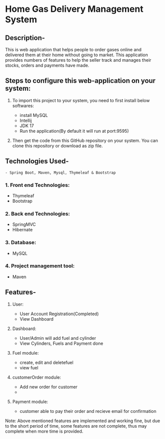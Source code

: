 # Home Gas Delivery Management System

## Description-
This is web application that helps people to order gases online and delivered them at their home without going to market. This application provides numbers of features to help the seller track and manages their stocks, orders and payments have made.


## Steps to configure this  web-application on your system:

1. To import this project to your system, you need to first install below softwares: 
    - install MySQL
    - Intellij
    - JDK 17
    - Run the application(By default it will run at port:9595)

2. Then get the code from this GitHub repository on your system. You can clone this repository or download as zip file.

## Technologies Used-
    - Spring Boot, Maven, Mysql, Thymeleaf & Bootstrap
### 1. Front end Technologies:
  - Thymeleaf
  - Bootstrap
  
### 2. Back end Technologies:
  - SpringMVC 
  - Hibernate
  
### 3. Database:
  - MySQL
  
### 4. Project management tool:
  - Maven


## Features-
  1. User:
      - User Account Registration(Completed)
      - View Dashboard
  2. Dashboard:
        - User/Admin will add fuel and cylinder
        - View Cylinders, Fuels and Payment done
      
3. Fuel module:
      - create, edit and deletefuel
      - view fuel
      
4. customerOrder module:
      - Add new order for customer
      - 
5. Payment module:
    - customer able to pay their order and recieve email for confirmation

Note: Above mentioned features are implemented and working fine, but due to the short period of time,
some features are not complete, thus may complete when more time is provided.


